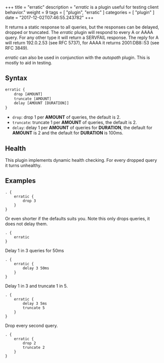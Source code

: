 +++
title = "erratic"
description = "*erratic* is a plugin useful for testing client behavior."
weight = 9
tags = [ "plugin", "erratic" ]
categories = [ "plugin" ]
date = "2017-12-02T07:46:55.243782"
+++

It returns a static response to all queries, but the responses can be delayed, dropped or truncated.
The *erratic* plugin will respond to every A or AAAA query. For any other type it will return
a SERVFAIL response. The reply for A will return 192.0.2.53 (see RFC 5737), for AAAA it returns
2001:DB8::53 (see RFC 3849).

*erratic* can also be used in conjunction with the *autopath* plugin. This is mostly to aid in
testing.

## Syntax

~~~ txt
erratic {
    drop [AMOUNT]
    truncate [AMOUNT]
    delay [AMOUNT [DURATION]]
}
~~~

* `drop`: drop 1 per **AMOUNT** of queries, the default is 2.
* `truncate`: truncate 1 per **AMOUNT** of queries, the default is 2.
* `delay`: delay 1 per **AMOUNT** of queries for **DURATION**, the default for **AMOUNT** is 2 and
  the default for **DURATION** is 100ms.

## Health

This plugin implements dynamic health checking. For every dropped query it turns unhealthy.

## Examples

~~~ corefile
. {
    erratic {
        drop 3
    }
}
~~~

Or even shorter if the defaults suits you. Note this only drops queries, it does not delay them.

~~~ corefile
. {
    erratic
}
~~~

Delay 1 in 3 queries for 50ms

~~~ corefile
. {
    erratic {
        delay 3 50ms
    }
}
~~~

Delay 1 in 3 and truncate 1 in 5.

~~~ corefile
. {
    erratic {
        delay 3 5ms
        truncate 5
    }
}
~~~

Drop every second query.

~~~ corefile
. {
    erratic {
        drop 2
        truncate 2
    }
}
~~~
